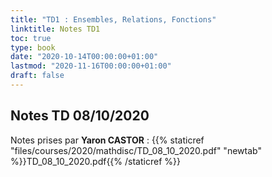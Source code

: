 ```yaml
---
title: "TD1 : Ensembles, Relations, Fonctions"
linktitle: Notes TD1
toc: true
type: book
date: "2020-10-14T00:00:00+01:00"
lastmod: "2020-11-16T00:00:00+01:00"
draft: false
---
```


## Notes TD 08/10/2020

Notes prises par **Yaron CASTOR** : {{% staticref "files/courses/2020/mathdisc/TD_08_10_2020.pdf" "newtab" %}}TD_08_10_2020.pdf{{% /staticref %}}
